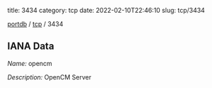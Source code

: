 title: 3434
category: tcp
date: 2022-02-10T22:46:10
slug: tcp/3434

[portdb](/) / [tcp](/category/tcp.html) / 3434


## IANA Data

_Name:_ opencm

_Description:_ OpenCM Server

